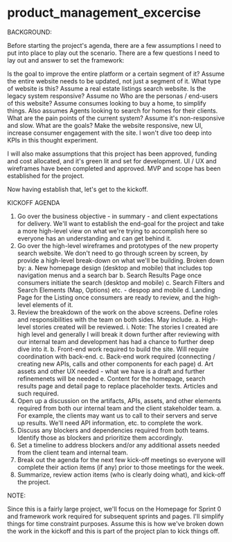 # product_management_excercise
BACKGROUND:

Before starting the project's agenda, there are a few assumptions I need to put into place to play out the scenario.  There are a few questions I need to lay out and answer to set the framework:

Is the goal to improve the entire platform or a certain segment of it?  Assume the entire website needs to be updated, not just a segment of it.
What type of website is this?  Assume a real estate listings search website.
Is the legacy system responsive?  Assume no
Who are the personas / end-users of this website?  Assume consumes looking to buy a home, to simplify things.  Also assumes Agents looking to search for homes for their clients.
What are the pain points of the current system?  Assume it's non-responsive and slow.
What are the goals?  Make the website responsive, new UI, increase consumer engagement with the site.  I won't dive too deep into KPIs in this thought experiment.

I will also make assumptions that this project has been approved, funding and cost allocated, and it's green lit and set for development.  UI / UX and wireframes have been completed and approved.  MVP and scope has been established for the project.

Now having establish that, let's get to the kickoff.

KICKOFF AGENDA

1.  Go over the business objective - in summary - and client expectations for delivery.  We'll want to establish the end-goal for the project and take a more high-level view on what we're trying to accomplish here so everyone has an understanding and can get behind it.
2.  Go over the high-level wireframes and prototypes of the new property search website.  We don't need to go through screen by screen, by provide a high-level break-down on what we'll be building.  Broken down by:
   a.  New homepage design (desktop and mobile) that includes top navigation menus and a search bar
   b.  Search Results Page once consumers initiate the search (desktop and mobile)
   c.  Search Filters and Search Elements (Map, Options) etc. - despop and mobile
   d.  Landing Page for the Listing once consumers are ready to review, and the high-level elements of it.
3.  Review the breakdown of the work on the above screens.  Define roles and responsibilities with the team on both sides.  May include.
   a.  High-level stories created will be reviewed.
     i.  Note:  The stories I created are high level and generally I will break it down further after reviewing with our internal team and development has had a chance to further deep dive into it.
   b.  Front-end work required to build the site.  Will require coordination with back-end.
   c.  Back-end work required (connecting / creating new APIs, calls and other components for each page)
   d.  Art assets and other UX needed - what we have is a draft and further refinemenets will be needed
   e.  Content for the homepage, search results page and detail page to replace placeholder texts.  Articles and such required.
3.  Open up a discussion on the artifacts, APIs, assets, and other elements required from both our internal team and the client stakeholder team.
   a.  For example, the clients may want us to call to their servers and serve up results.  We'll need API information, etc. to complete the work.
4.  Discuss any blockers and dependencies required from both teams.  Identify those as blockers and prioritize them accordingly.
5.  Set a timeline to address blockers and/or any additional assets needed from the client team and internal team.
6.  Break out the agenda for the next few kick-off meetings so everyone will complete their action items (if any) prior to those meetings for the week.
7.  Summarize, review action items (who is clearly doing what), and kick-off the project.

NOTE:

Since this is a fairly large project, we'll focus on the Homepage for Sprint 0 and framework work required for subsequent sprints and pages.  I'll simplify things for time constraint purposes.  Assume this is how we've broken down the work in the kickoff and this is part of the project plan to kick things off.

